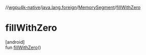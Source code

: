 //[wgpu4k-native](../../../index.md)/[java.lang.foreign](../index.md)/[MemorySegment](index.md)/[fillWithZero](fill-with-zero.md)

# fillWithZero

[android]\
fun [fillWithZero](fill-with-zero.md)()